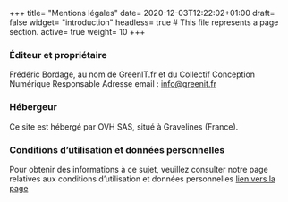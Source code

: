 +++
title= "Mentions légales"
date= 2020-12-03T12:22:02+01:00
draft= false
widget= "introduction"
headless= true  # This file represents a page section.
active= true
weight= 10
+++

### Éditeur et propriétaire

Frédéric Bordage, au nom de GreenIT.fr et du Collectif Conception Numérique Responsable Adresse email : info@greenit.fr

### Hébergeur

Ce site est hébergé par OVH SAS, situé à Gravelines (France).

### Conditions d’utilisation et données personnelles

Pour obtenir des informations à ce sujet, veuillez consulter notre page relatives aux conditions d’utilisation et
données personnelles [lien vers la page](/confidentialite/)
